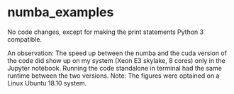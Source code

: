 numba_examples
=================

No code changes, except for making the print statements Python 3 compatible.

An observation: The speed up between the numba and the cuda version of the code did show up on my system (Xeon E3 skylake, 8 cores) only in the Jupyter notebook. Running the code standalone in terminal had the same runtime between the two versions.
Note: The figures were optained on a Linux Ubuntu 18.10 system.
